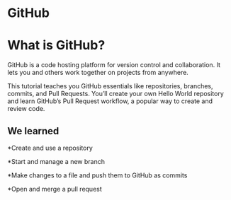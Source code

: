 # GitHub
  # What is GitHub?
GitHub is a code hosting platform for version control and collaboration. It lets you and others work together on projects from anywhere.

This tutorial teaches you GitHub essentials like repositories, branches, commits, and Pull Requests. You’ll create your own Hello World repository and learn GitHub’s Pull Request workflow, a popular way to create and review code.
## We learned
*Create and use a repository

*Start and manage a new branch

*Make changes to a file and push them to GitHub as commits

*Open and merge a pull request

